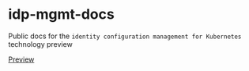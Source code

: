 # idp-mgmt-docs
Public docs for the `identity configuration management for Kubernetes` technology preview

[Preview](https://identitatem.github.io/idp-mgmt-docs/)
